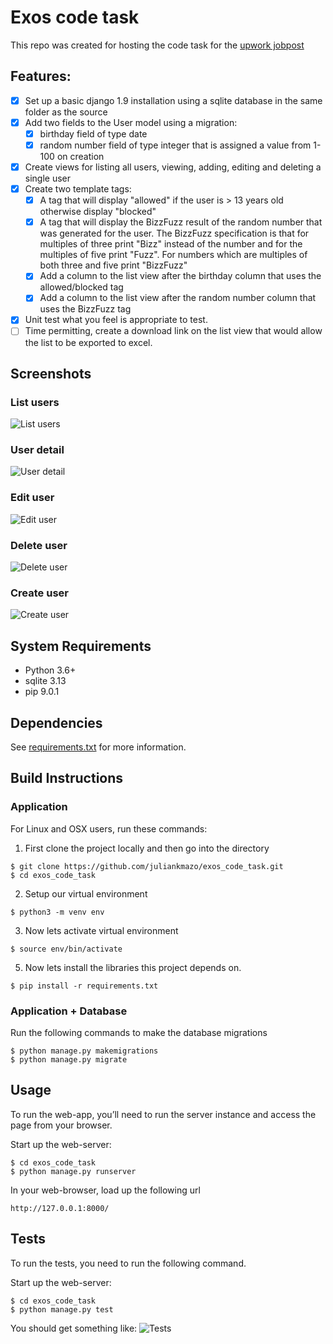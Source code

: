 # Exos code task
This repo was created for hosting the code task for the [upwork jobpost](https://www.upwork.com/jobs/~01cf49bc32e44284be)

## Features:
- [x] Set up a basic django 1.9 installation using a sqlite database in the same folder as the
source
- [x] Add two fields to the User model using a migration:
  - [x] birthday field of type date
  - [x] random number field of type integer that is assigned a value from 1-100 on
creation
- [x] Create views for listing all users, viewing, adding, editing and deleting a single user
- [x] Create two template tags:
  - [x] A tag that will display "allowed" if the user is > 13 years old otherwise display
"blocked"
  - [x] A tag that will display the BizzFuzz result of the random number that was
generated for the user. The BizzFuzz specification is that for multiples of three
print "Bizz" instead of the number and for the multiples of five print "Fuzz". For
numbers which are multiples of both three and five print "BizzFuzz"
  - [x] Add a column to the list view after the birthday column that uses the
allowed/blocked tag
  - [x] Add a column to the list view after the random number column that uses the
BizzFuzz tag
- [x] Unit test what you feel is appropriate to test.
- [ ] Time permitting, create a download link on the list view that would allow the list to be exported
to excel.

## Screenshots

### List users
![List users](http://i.imgur.com/2XEDZ9X.png)

### User detail
![User detail](http://i.imgur.com/LKtjzQm.png)

### Edit user
![Edit user](http://i.imgur.com/Ymi4pbq.png)

### Delete user
![Delete user](http://i.imgur.com/FLFBkvP.png)

### Create user
![Create user](http://i.imgur.com/CE4vR9M.png)

## System Requirements
* Python 3.6+
* sqlite 3.13
* pip 9.0.1

## Dependencies
See [requirements.txt](https://github.com/juliankmazo/exos_code_task/blob/master/requirements.txt) for more information.

## Build Instructions
### Application
For Linux and OSX users, run these commands:

1. First clone the project locally and then go into the directory
  ```shell
  $ git clone https://github.com/juliankmazo/exos_code_task.git
  $ cd exos_code_task
  ```

2. Setup our virtual environment
  ```shell
  $ python3 -m venv env
  ```

3. Now lets activate virtual environment
  ```shell
  $ source env/bin/activate
  ```

5. Now lets install the libraries this project depends on.
  ```shell
  $ pip install -r requirements.txt
  ```

### Application + Database
Run the following commands to make the database migrations
  ```shell
  $ python manage.py makemigrations
  $ python manage.py migrate
  ```

## Usage
To run the web-app, you’ll need to run the server instance and access the page from your browser.

Start up the web-server:
  ```shell
  $ cd exos_code_task
  $ python manage.py runserver
  ```

In your web-browser, load up the following url
  ```
  http://127.0.0.1:8000/
  ```

## Tests
To run the tests, you need to run the following command.

Start up the web-server:
  ```shell
  $ cd exos_code_task
  $ python manage.py test
  ```
You should get something like:
![Tests](https://i.imgur.com/U9ruupt.png)
